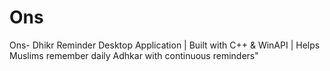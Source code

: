 # Ons
Ons- Dhikr Reminder Desktop Application | Built with C++ &amp; WinAPI | Helps Muslims remember daily Adhkar with continuous reminders"
